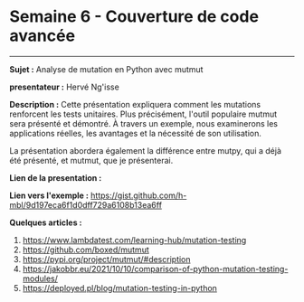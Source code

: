 # Semaine 6 - Couverture de code avancée

******

**Sujet :** Analyse de mutation en Python avec mutmut 


**presentateur :** Hervé Ng'isse

**Description :** Cette présentation expliquera comment les mutations renforcent les tests unitaires. 
Plus précisément, l'outil populaire mutmut sera présenté et démontré. À travers un exemple, nous examinerons les applications réelles, les avantages et la nécessité de son utilisation.

La présentation abordera également la différence entre mutpy, qui a déjà été présenté, et mutmut, que je présenterai.

**Lien de la presentation :** 

**Lien vers l'exemple :** https://gist.github.com/h-mbl/9d197eca6f1d0dff729a6108b13ea6ff

**Quelques articles :**
1. https://www.lambdatest.com/learning-hub/mutation-testing
2. https://github.com/boxed/mutmut
3. https://pypi.org/project/mutmut/#description
4. https://jakobbr.eu/2021/10/10/comparison-of-python-mutation-testing-modules/
5. https://deployed.pl/blog/mutation-testing-in-python





